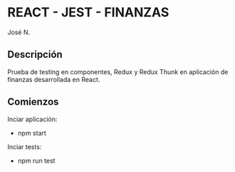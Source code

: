 # REACT - JEST - FINANZAS

José N.

## Descripción

Prueba de testing en componentes, Redux y Redux Thunk en aplicación de finanzas desarrollada en React.

## Comienzos

Inciar aplicación:

- npm start

Inciar tests:

- npm run test
